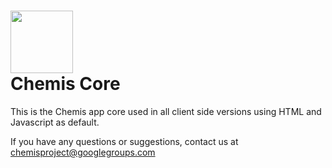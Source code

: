 <img width="100" src="https://s3.amazonaws.com/chemis/chemis-logo-no-bg.png"><br>
Chemis Core
=============

This is the Chemis app core used in all client side versions using HTML and Javascript as default.<br>

If you have any questions or suggestions, contact us at chemisproject@googlegroups.com
